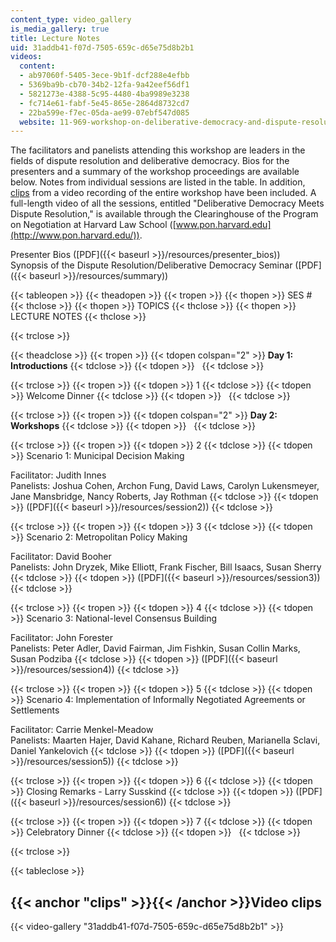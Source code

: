 ```yaml
---
content_type: video_gallery
is_media_gallery: true
title: Lecture Notes
uid: 31addb41-f07d-7505-659c-d65e75d8b2b1
videos:
  content:
  - ab97060f-5405-3ece-9b1f-dcf288e4efbb
  - 5369ba9b-cb70-34b2-12fa-9a42eef56df1
  - 5821273e-4388-5c95-4480-4ba9989e3238
  - fc714e61-fabf-5e45-865e-2864d8732cd7
  - 22ba599e-f7ec-05da-ae99-07ebf547d085
  website: 11-969-workshop-on-deliberative-democracy-and-dispute-resolution-summer-2005
---
```


The facilitators and panelists attending this workshop are leaders in the fields of dispute resolution and deliberative democracy. Bios for the presenters and a summary of the workshop proceedings are available below. Notes from individual sessions are listed in the table. In addition, [clips](#clips) from a video recording of the entire workshop have been included. A full-length video of all the sessions, entitled "Deliberative Democracy Meets Dispute Resolution," is available through the Clearinghouse of the Program on Negotiation at Harvard Law School ([www.pon.harvard.edu](http://www.pon.harvard.edu/)).

Presenter Bios ([PDF]({{< baseurl >}}/resources/presenter_bios))  
Synopsis of the Dispute Resolution/Deliberative Democracy Seminar ([PDF]({{< baseurl >}}/resources/summary))

{{< tableopen >}}
{{< theadopen >}}
{{< tropen >}}
{{< thopen >}}
SES #
{{< thclose >}}
{{< thopen >}}
TOPICS
{{< thclose >}}
{{< thopen >}}
LECTURE NOTES
{{< thclose >}}

{{< trclose >}}

{{< theadclose >}}
{{< tropen >}}
{{< tdopen colspan="2" >}}
**Day 1: Introductions**
{{< tdclose >}}
{{< tdopen >}}
 
{{< tdclose >}}

{{< trclose >}}
{{< tropen >}}
{{< tdopen >}}
1
{{< tdclose >}}
{{< tdopen >}}
Welcome Dinner
{{< tdclose >}}
{{< tdopen >}}
 
{{< tdclose >}}

{{< trclose >}}
{{< tropen >}}
{{< tdopen colspan="2" >}}
**Day 2: Workshops**
{{< tdclose >}}
{{< tdopen >}}
 
{{< tdclose >}}

{{< trclose >}}
{{< tropen >}}
{{< tdopen >}}
2
{{< tdclose >}}
{{< tdopen >}}
Scenario 1: Municipal Decision Making  
  
Facilitator: Judith Innes  
Panelists: Joshua Cohen, Archon Fung, David Laws, Carolyn Lukensmeyer, Jane Mansbridge, Nancy Roberts, Jay Rothman
{{< tdclose >}}
{{< tdopen >}}
([PDF]({{< baseurl >}}/resources/session2))
{{< tdclose >}}

{{< trclose >}}
{{< tropen >}}
{{< tdopen >}}
3
{{< tdclose >}}
{{< tdopen >}}
Scenario 2: Metropolitan Policy Making  
  
Facilitator: David Booher  
Panelists: John Dryzek, Mike Elliott, Frank Fischer, Bill Isaacs, Susan Sherry
{{< tdclose >}}
{{< tdopen >}}
([PDF]({{< baseurl >}}/resources/session3))
{{< tdclose >}}

{{< trclose >}}
{{< tropen >}}
{{< tdopen >}}
4
{{< tdclose >}}
{{< tdopen >}}
Scenario 3: National-level Consensus Building  
  
Facilitator: John Forester  
Panelists: Peter Adler, David Fairman, Jim Fishkin, Susan Collin Marks, Susan Podziba
{{< tdclose >}}
{{< tdopen >}}
([PDF]({{< baseurl >}}/resources/session4))
{{< tdclose >}}

{{< trclose >}}
{{< tropen >}}
{{< tdopen >}}
5
{{< tdclose >}}
{{< tdopen >}}
Scenario 4: Implementation of Informally Negotiated Agreements or Settlements  
  
Facilitator: Carrie Menkel-Meadow  
Panelists: Maarten Hajer, David Kahane, Richard Reuben, Marianella Sclavi, Daniel Yankelovich
{{< tdclose >}}
{{< tdopen >}}
([PDF]({{< baseurl >}}/resources/session5))
{{< tdclose >}}

{{< trclose >}}
{{< tropen >}}
{{< tdopen >}}
6
{{< tdclose >}}
{{< tdopen >}}
Closing Remarks - Larry Susskind
{{< tdclose >}}
{{< tdopen >}}
([PDF]({{< baseurl >}}/resources/session6))
{{< tdclose >}}

{{< trclose >}}
{{< tropen >}}
{{< tdopen >}}
7
{{< tdclose >}}
{{< tdopen >}}
Celebratory Dinner
{{< tdclose >}}
{{< tdopen >}}
 
{{< tdclose >}}

{{< trclose >}}

{{< tableclose >}}

{{< anchor "clips" >}}{{< /anchor >}}Video clips
------------------------------------------------

{{< video-gallery "31addb41-f07d-7505-659c-d65e75d8b2b1" >}}

